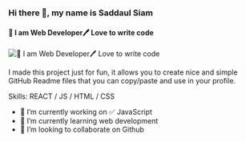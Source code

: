 ### Hi there 👋, my name is Saddaul Siam
#### 👑 I am Web Developer🖊️ Love to write code
![👑 I am Web Developer🖊️ Love to write code](https://lh3.googleusercontent.com/6F3Jw3HCYF3kyU0BUyAG2EquW0M_-OWAb0SJb80Wx1vt2s2ONXslvW8hXQ5kFle6UbXjxt32vSXUFWShc1XENpdso212WX8Cpq0e7KBhrj0T9ph5AU2snZcDb31wQ4iqh70ZmeD8mekRa116AA0nRTDmqQqCPzl_JGyDCg11ehPHYMdxVB4MlfsqYZl1HD8soOplxjAY4pQftP5xqWv8rz9DiynOgT7t09Q23m8SQZoQGcJlATAchrAJnhNPjMpsjXvUxNTDAdMjbhmaiYEyfhNY2h57MitFrHMFs85Mw0DOFvJ8iniUddrHU2kxZySWVxwExELvSRKst8qd7T3pZ1uXik_i7Q_RBScq5Z1HLDXB94lpfVqokZYayGXybDHTNV3tNsSxlAIoE1GFXNN7UJmd1lc9E0Hc7cmBMOcoY2qTqCZ02JlyKxjTaSopsogGd6sD3N1kpoJWMHyBq7ZNvhkL6EpZaRThSs1hBtgOCqOK7AjNIlwOzykF-mzwpRy28oE6sRWcuJkZdHB4LdA-idwE5YmM9j2rNrICk2l0fJEtGk0TZsTzAwUQnsJQLsvftwUC4t3LBgDLzHJoD-yPFhRnI-GuoRr1HffLZEOmc9adsoqPTJJx5SkrNPyORTtdYLT92CwnBT90G95GmznwliQn-bTMe9vr_YttPTIM2rWezqGhTa-TvXokc1z-AAPG_hDbMHSUqXDT-6tYgaXkRT8=w258-h186-no?authuser=0)

I made this project just for fun, it allows you to create nice and simple GitHub Readme files that you can copy/paste and use in your profile.

Skills: REACT / JS / HTML / CSS

- 🔭 I’m currently working on ✅ JavaScript 
- 🌱 I’m currently learning web development 
- 👯 I’m looking to collaborate on Github 





